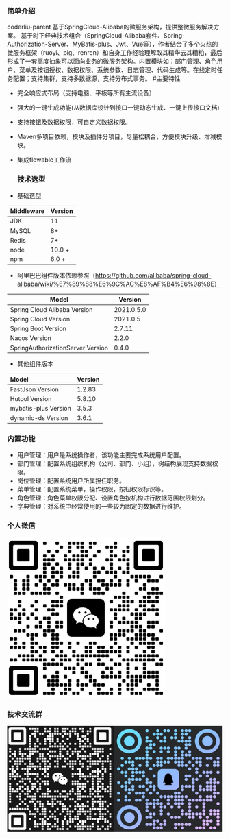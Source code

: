 ### 简单介绍

coderliu-parent 基于SpringCloud-Alibaba的微服务架构，提供整微服务解决方案。
基于时下经典技术组合（SpringCloud-Alibaba套件、Spring-Authorization-Server、MyBatis-plus、Jwt、Vue等），作者结合了多个火热的微服务框架（ruoyi、pig、renren）和自身工作经验理解取其精华去其糟粕，最后形成了一套高度抽象可以面向业务的微服务架构。内置模块如：部门管理、角色用户、菜单及按钮授权、数据权限、系统参数、日志管理、代码生成等。在线定时任务配置；支持集群，支持多数据源，支持分布式事务。
#主要特性

- 完全响应式布局（支持电脑、平板等所有主流设备）
- 强大的一键生成功能(从数据库设计到接口一键动态生成、一键上传接口文档)
- 支持按钮及数据权限，可自定义数据权限。
- Maven多项目依赖，模块及插件分项目，尽量松耦合，方便模块升级、增减模块。
- 集成flowable工作流

  ### 技术选型
- 基础选型

| Middleware | Version |
|------------|---------|
| JDK        | 11      |
| MySQL      | 8+      |
| Redis      | 7+      |
| node       | 10.0 +  |
| npm        | 6.0 +   |

- 阿里巴巴组件版本依赖参照（https://github.com/alibaba/spring-cloud-alibaba/wiki/%E7%89%88%E6%9C%AC%E8%AF%B4%E6%98%8E）

| Model                             | Version    |
|-----------------------------------|------------|
| Spring Cloud Alibaba Version      | 2021.0.5.0 |
| Spring Cloud Version              | 2021.0.5   |
| Spring Boot Version               | 2.7.11     |
| Nacos Version                     | 2.2.0      |
| SpringAuthorizationServer Version | 0.4.0      |

- 其他组件版本

| Model                | Version |
|:---------------------|---------|
| FastJson Version     | 1.2.83  |
| Hutool Version       | 5.8.10  |
| mybatis-plus Version | 3.5.3   |
| dynamic-ds Version   | 3.6.1   |

### 内置功能

- 用户管理：用户是系统操作者，该功能主要完成系统用户配置。
- 部门管理：配置系统组织机构（公司、部门、小组），树结构展现支持数据权限。
- 岗位管理：配置系统用户所属担任职务。
- 菜单管理：配置系统菜单，操作权限，按钮权限标识等。
- 角色管理：角色菜单权限分配、设置角色按机构进行数据范围权限划分。
- 字典管理：对系统中经常使用的一些较为固定的数据进行维护。

### 个人微信

![image-20240107201608752](doc\img\2.png)
### 技术交流群

![image-20240107201608751](doc\img\1.png)
